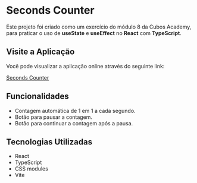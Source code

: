 # Seconds Counter

Este projeto foi criado como um exercício do módulo 8 da Cubos Academy, para praticar o uso de **useState** e **useEffect** no **React** com **TypeScript**.

## Visite a Aplicação

Você pode visualizar a aplicação online através do seguinte link:

[Seconds Counter](https://secondscounter.netlify.app/) 

## Funcionalidades

- Contagem automática de 1 em 1 a cada segundo.
- Botão para pausar a contagem.
- Botão para continuar a contagem após a pausa.

## Tecnologias Utilizadas

- React
- TypeScript
- CSS modules
- Vite
